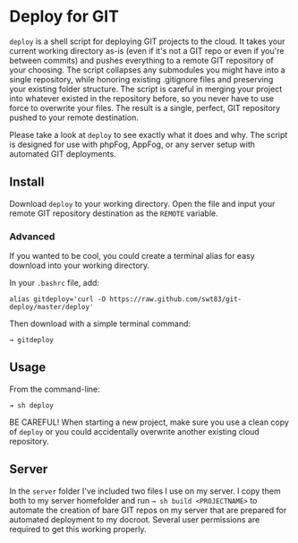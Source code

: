 # Deploy for GIT #

``deploy`` is a shell script for deploying GIT projects to the cloud.  It takes your current working directory as-is (even if it's not a GIT repo or even if you're between commits) and pushes everything to a remote GIT repository of your choosing.  The script collapses any submodules you might have into a single repository, while honoring existing .gitignore files and preserving your existing folder structure.  The script is careful in merging your project into whatever existed in the repository before, so you never have to use force to overwrite your files.  The result is a single, perfect, GIT repository pushed to your remote destination.

Please take a look at ``deploy`` to see exactly what it does and why.  The script is designed for use with phpFog, AppFog, or any server setup with automated GIT deployments.

## Install ##

Download ``deploy`` to your working directory. Open the file and input your remote GIT repository destination as the ``REMOTE`` variable.

### Advanced ###

If you wanted to be cool, you could create a terminal alias for easy download into your working directory.

In your ``.bashrc`` file, add:

```
alias gitdeploy='curl -O https://raw.github.com/swt83/git-deploy/master/deploy'
```

Then download with a simple terminal command:

```
→ gitdeploy
```

## Usage ##

From the command-line:

```
→ sh deploy
```

BE CAREFUL! When starting a new project, make sure you use a clean copy of ``deploy`` or you could accidentally overwrite another existing cloud repository.

## Server ##

In the ``server`` folder I've included two files I use on my server.  I copy them both to my server homefolder and run ``→ sh build <PROJECTNAME>`` to automate the creation of bare GIT repos on my server that are prepared for automated deployment to my docroot. Several user permissions are required to get this working properly.